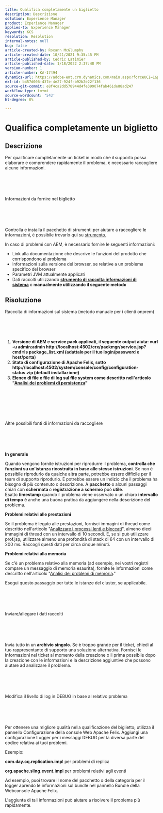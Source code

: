 ```yaml
---
title: Qualifica completamente un biglietto
description: Descrizione
solution: Experience Manager
product: Experience Manager
applies-to: Experience Manager
keywords: KCS
resolution: Resolution
internal-notes: null
bug: false
article-created-by: Roxann McGlumphy
article-created-date: 10/21/2021 9:35:45 PM
article-published-by: Cedric Latimier
article-published-date: 1/18/2022 2:37:48 PM
version-number: 1
article-number: KA-17494
dynamics-url: https://adobe-ent.crm.dynamics.com/main.aspx?forceUCI=1&pagetype=entityrecord&etn=knowledgearticle&id=8e3243d7-b632-ec11-b6e5-000d3a5ba97a
exl-id: b457d006-437e-4e27-924f-b92b2e22f136
source-git-commit: e8f4ca2dd578944d4fe399074fab461de88ad247
workflow-type: tm+mt
source-wordcount: '543'
ht-degree: 0%

---
```


# Qualifica completamente un biglietto

## Descrizione


Per qualificare completamente un ticket in modo che il supporto possa elaborare e comprendere rapidamente il problema, è necessario raccogliere alcune informazioni.
<br><br><br><br> <br><br>Informazioni da fornire nel biglietto<br><br><br><br> <br><br>
Controlla e installa il pacchetto di strumenti per aiutare a raccogliere le informazioni, è possibile trovarlo qui su [strumento.](https://helpx.adobe.com/experience-manager/kb/index/tools.html)

In caso di problemi con AEM, è necessario fornire le seguenti informazioni:

- Link alla documentazione che descrive le funzioni del prodotto che corrispondono al problema
- Informazioni sulla versione del browser, se relative a un problema specifico del browser
- Parametri JVM attualmente applicati
- Dati raccolti utilizzando <b>[strumento di raccolta informazioni di sistema](https://helpx.adobe.com/experience-manager/kb/support-info-collector.html)</b> o <b>manualmente utilizzando il seguente metodo</b>



## Risoluzione

Raccolta di informazioni sul sistema (metodo manuale per i clienti onprem)<br><br><br><br> 
1. <b>Versione di AEM e service pack applicati, il seguente output aiuta: curl -u admin:admin http://localhost:4502/crx/packmgr/service.jsp?cmd=ls package_list.xml (adattalo per il tuo login/password e host/porta)</b>
2. <b>Stato di configurazione di Apache Felix, sotto http://localhost:4502/system/console/config/configuration-status.zip (default installazione)</b>
3. <b>Elenco di file e file di log sul file system come descritto nell&#39;articolo &quot;[Analisi dei problemi di persistenza](https://helpx.adobe.com/experience-manager/kb/AnalyzePersistenceProblems.html)&quot;</b>

<br><br><br><br> <br><br>Altre possibili fonti di informazioni da raccogliere<br><br><br><br> <br><br>
<b>In generale</b>

Quando vengono fornite istruzioni per riprodurre il problema, <b>controlla che funzioni su un&#39;istanza ricostruita in base alle stesse istruzioni</b>. Se non è possibile riprodurlo da qualche altra parte, potrebbe essere difficile per il team di supporto riprodurlo. E potrebbe essere un indizio che il problema ha bisogno di più contenuto o descrizione.
A <b>pacchetto</b> o alcuni passaggi chiari con <b>schermata </b>o<b> registrazione a schermo</b> può <b>utile</b>. Esatto <b>timestamp</b> quando il problema viene osservato o un chiaro <b>intervallo di tempo</b> è anche una buona pratica da aggiungere nella descrizione del problema.

<b>Problemi relativi alle prestazioni</b>

Se il problema è legato alle prestazioni, fornisci immagini di thread come descritto nell&#39;articolo &quot;[Analizzare i processi lenti e bloccati](https://helpx.adobe.com/experience-manager/kb/AnalyzeSlowAndBlockedProcesses.html)&quot;, almeno dieci immagini di thread con un intervallo di 10 secondi. E, se si può utilizzare prof.jsp, utilizzare almeno una profondità di stack di 64 con un intervallo di 200 ms. Raccogli questi dati per circa cinque minuti.

<b>Problemi relativi alla memoria</b>

Se c&#39;è un problema relativo alla memoria (ad esempio, nei vostri registri compare un messaggio di memoria esaurita), fornite le informazioni come descritto nell&#39;articolo &quot;[Analisi dei problemi di memoria](https://helpx.adobe.com/experience-manager/kb/AnalyzeMemoryProblems.html).&quot;

Esegui questo passaggio per tutte le istanze del cluster, se applicabile.
<br><br><br><br> <br><br>Inviare/allegare i dati raccolti<br><br><br><br> <br><br>
Invia tutto in un <b>archivio singolo</b>. Se è troppo grande per il ticket, chiedi al tuo rappresentante di supporto una soluzione alternativa. Fornisci le informazioni nel ticket al momento della creazione o il prima possibile dopo la creazione con le informazioni e la descrizione aggiuntive che possono aiutare ad analizzare il problema.
<br><br><br><br> <br><br>Modifica il livello di log in DEBUG in base al relativo problema<br><br><br><br> <br><br>
Per ottenere una migliore qualità nella qualificazione del biglietto, utilizza il pannello Configurazione della console Web Apache Felix. Aggiungi una configurazione Logger per i messaggi DEBUG per la diversa parte del codice relativa ai tuoi problemi.

Esempio:

<b>com.day.cq.replication.impl</b> per problemi di replica

<b>org.apache.sling.event.impl</b> per problemi relativi agli eventi

Ad esempio, puoi trovare il nome del pacchetto o della categoria per il logger aprendo le informazioni sul bundle nel pannello Bundle della Webconsole Apache Felix.

L&#39;aggiunta di tali informazioni può aiutare a risolvere il problema più rapidamente.
